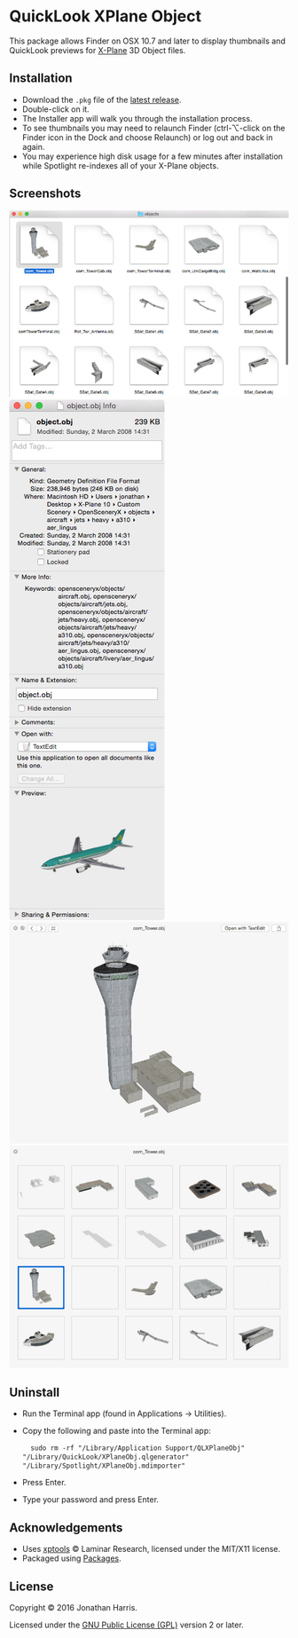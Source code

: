 QuickLook XPlane Object
=======================

This package allows Finder on OSX 10.7 and later to display thumbnails and QuickLook previews for [X-Plane](http://www.x-plane.com) 3D Object files.

Installation
------------
* Download the `.pkg` file of the [latest release](https://github.com/Marginal/QLXPlaneObj/releases/latest).
* Double-click on it.
* The Installer app will walk you through the installation process.
* To see thumbnails you may need to relaunch Finder (ctrl-⌥-click on the Finder icon in the Dock and choose Relaunch) or log out and back in again.
* You may experience high disk usage for a few minutes after installation while Spotlight re-indexes all of your X-Plane objects.


Screenshots
-----------
![Finder screenshot](img/finder.jpeg) ![Get Info](img/getinfo.jpeg) ![Preview](img/preview.jpeg) ![Multiple](img/multiple.jpeg)

Uninstall
---------
* Run the Terminal app (found in Applications → Utilities).
* Copy the following and paste into the Terminal app:

        sudo rm -rf "/Library/Application Support/QLXPlaneObj" "/Library/QuickLook/XPlaneObj.qlgenerator" "/Library/Spotlight/XPlaneObj.mdimporter"

* Press Enter.
* Type your password and press Enter.

Acknowledgements
----------------
* Uses [xptools](https://github.com/X-Plane/xptools) © Laminar Research, licensed under the MIT/X11 license.
* Packaged using [Packages](http://s.sudre.free.fr/Software/Packages/about.html).

License
-------
Copyright © 2016 Jonathan Harris.

Licensed under the [GNU Public License (GPL)](http://www.gnu.org/licenses/gpl-2.0.html) version 2 or later.

